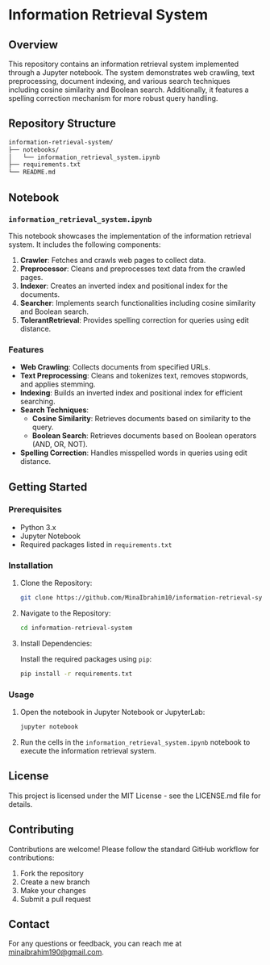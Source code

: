 # Information Retrieval System

## Overview
This repository contains an information retrieval system implemented through a Jupyter notebook. The system demonstrates web crawling, text preprocessing, document indexing, and various search techniques including cosine similarity and Boolean search. Additionally, it features a spelling correction mechanism for more robust query handling.

## Repository Structure
```bash
information-retrieval-system/
├── notebooks/
│   └── information_retrieval_system.ipynb
├── requirements.txt
└── README.md
```


## Notebook

### `information_retrieval_system.ipynb`

This notebook showcases the implementation of the information retrieval system. It includes the following components:

1. **Crawler**: Fetches and crawls web pages to collect data.
2. **Preprocessor**: Cleans and preprocesses text data from the crawled pages.
3. **Indexer**: Creates an inverted index and positional index for the documents.
4. **Searcher**: Implements search functionalities including cosine similarity and Boolean search.
5. **TolerantRetrieval**: Provides spelling correction for queries using edit distance.

### Features

- **Web Crawling**: Collects documents from specified URLs.
- **Text Preprocessing**: Cleans and tokenizes text, removes stopwords, and applies stemming.
- **Indexing**: Builds an inverted index and positional index for efficient searching.
- **Search Techniques**:
  - **Cosine Similarity**: Retrieves documents based on similarity to the query.
  - **Boolean Search**: Retrieves documents based on Boolean operators (AND, OR, NOT).
- **Spelling Correction**: Handles misspelled words in queries using edit distance.

## Getting Started

### Prerequisites

- Python 3.x
- Jupyter Notebook
- Required packages listed in `requirements.txt`

### Installation

1. Clone the Repository:

    ```bash
    git clone https://github.com/MinaIbrahim10/information-retrieval-system.git
    ```

2. Navigate to the Repository:

    ```bash
    cd information-retrieval-system
    ```

3. Install Dependencies:

    Install the required packages using `pip`:

    ```bash
    pip install -r requirements.txt
    ```

### Usage

1. Open the notebook in Jupyter Notebook or JupyterLab:

    ```bash
    jupyter notebook
    ```

2. Run the cells in the `information_retrieval_system.ipynb` notebook to execute the information retrieval system.

## License

This project is licensed under the MIT License - see the LICENSE.md file for details.

## Contributing

Contributions are welcome! Please follow the standard GitHub workflow for contributions:

1. Fork the repository
2. Create a new branch
3. Make your changes
4. Submit a pull request

## Contact

For any questions or feedback, you can reach me at minaibrahim190@gmail.com.
